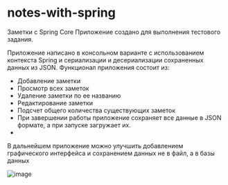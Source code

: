 # notes-with-spring
Заметки с Spring Core
Приложение создано для выполнения тестового задания.

Приложение написано в консольном варианте с использованием контекста Spring и сериализации и десериализации сохраненных данных из JSON. 
Функционал приложения состоит из:
- Добавление заметки
- Просмотр всех заметок
- Удаление заметки по ее названию
- Редактирование заметки
- Подсчет общего количества существующих заметок
- При завершении работы приложение сохраняет все данные в JSON формате, а при запуске загружает их.
- 
В дальнейшем приложение можно улучшить добавлением графического интерфейса и сохранением данных не в файл, а в базы данных

![image](https://user-images.githubusercontent.com/92898813/222927080-8390b35a-2f2b-4947-b78b-457b20e2fa55.png)
